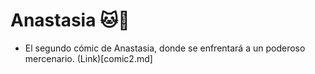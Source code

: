 # Anastasia :cat::hocho:

+ El segundo cómic de Anastasia, donde se enfrentará a un poderoso mercenario. (Link)[comic2.md]
